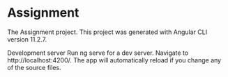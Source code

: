 # Assignment
The Assignment project.
This project was generated with Angular CLI version 11.2.7.

Development server
Run ng serve for a dev server. Navigate to http://localhost:4200/. The app will automatically reload if you change any of the source files.
